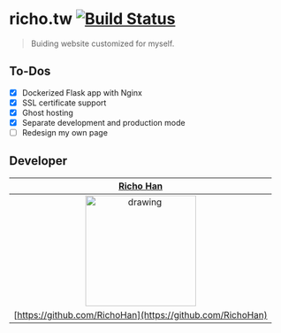 # richo.tw [![Build Status](https://travis-ci.org/RichoHan/richo.tw.svg?branch=master)](https://travis-ci.org/RichoHan/richo.tw)
> Buiding website customized for myself.

## To-Dos
- [x] Dockerized Flask app with Nginx
- [x] SSL certificate support
- [x] Ghost hosting
- [x] Separate development and production mode
- [ ] Redesign my own page

## Developer
|                      [**Richo Han**](https://richo.tw/)                     |
|:---------------------------------------------------------------------------:|
| <img src="https://richo.tw/static/img/face.jpg" alt="drawing" width="200"/> |
|          [https://github.com/RichoHan](https://github.com/RichoHan)         |